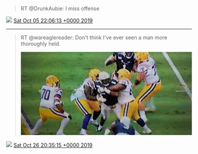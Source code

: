> RT @DrunkAubie: I miss offense

<img src="media/tweet.ico" width="12" /> [Sat Oct 05 22:06:13 +0000 2019](https://twitter.com/nhudson/status/1180605136986525696)

----

> RT @wareaglereader: Don't think I've ever seen a man more thoroughly held. 
> 
> ![](media/1188192388818313223-EH1N11iXkAAR19N.jpg)

<img src="media/tweet.ico" width="12" /> [Sat Oct 26 20:35:15 +0000 2019](https://twitter.com/nhudson/status/1188192388818313223)